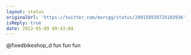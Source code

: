 ```yaml
---
layout: status
originalUrl: 'https://twitter.com/marcgg/status/200158938728103936'
isReply: true
date: 2012-05-09 09:43:04
---
```


@fixedbikeshop_d fun fun fun

